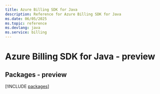 ```yaml
---
title: Azure Billing SDK for Java
description: Reference for Azure Billing SDK for Java
ms.date: 06/05/2025
ms.topic: reference
ms.devlang: java
ms.service: billing
---
```

# Azure Billing SDK for Java - preview
## Packages - preview
[!INCLUDE [packages](billing-index.md)]